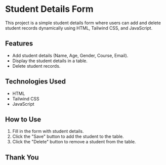 # Student Details Form

This project is a simple student details form where users can add and delete student records dynamically using HTML, Tailwind CSS, and JavaScript.

## Features
- Add student details (Name, Age, Gender, Course, Email).
- Display the student details in a table.
- Delete student records.

## Technologies Used
- HTML
- Tailwind CSS
- JavaScript

## How to Use
1. Fill in the form with student details.
2. Click the "Save" button to add the student to the table.
3. Click the "Delete" button to remove a student from the table.

## Thank You
